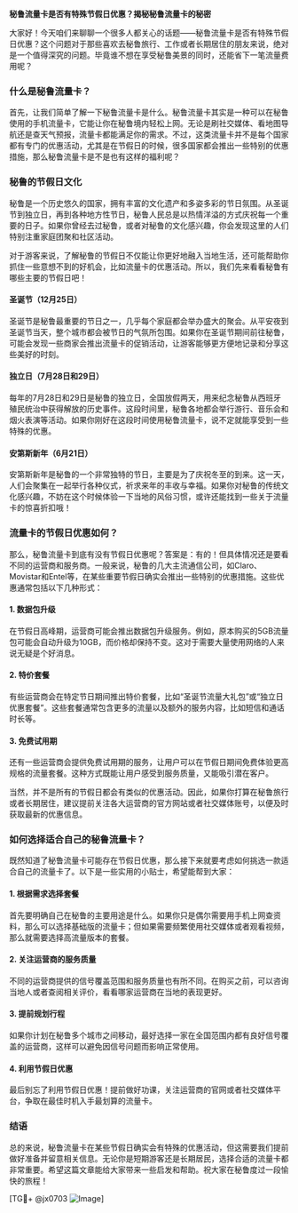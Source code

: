 **秘鲁流量卡是否有特殊节假日优惠？揭秘秘鲁流量卡的秘密**

大家好！今天咱们来聊聊一个很多人都关心的话题——秘鲁流量卡是否有特殊节假日优惠？这个问题对于那些喜欢去秘鲁旅行、工作或者长期居住的朋友来说，绝对是一个值得深究的问题。毕竟谁不想在享受秘鲁美景的同时，还能省下一笔流量费用呢？

### 什么是秘鲁流量卡？

首先，让我们简单了解一下秘鲁流量卡是什么。秘鲁流量卡其实是一种可以在秘鲁使用的手机流量卡，它能让你在秘鲁境内轻松上网。无论是刷社交媒体、看地图导航还是查天气预报，流量卡都能满足你的需求。不过，这类流量卡并不是每个国家都有专门的优惠活动，尤其是在节假日的时候，很多国家都会推出一些特别的优惠措施，那么秘鲁流量卡是不是也有这样的福利呢？

### 秘鲁的节假日文化

秘鲁是一个历史悠久的国家，拥有丰富的文化遗产和多姿多彩的节日氛围。从圣诞节到独立日，再到各种地方性节日，秘鲁人民总是以热情洋溢的方式庆祝每一个重要的日子。如果你曾经去过秘鲁，或者对秘鲁的文化感兴趣，你会发现这里的人们特别注重家庭团聚和社区活动。

对于游客来说，了解秘鲁的节假日不仅能让你更好地融入当地生活，还可能帮助你抓住一些意想不到的好机会，比如流量卡的优惠活动。所以，我们先来看看秘鲁有哪些主要的节假日吧！

#### 圣诞节（12月25日）
圣诞节是秘鲁最重要的节日之一，几乎每个家庭都会举办盛大的聚会。从平安夜到圣诞节当天，整个城市都会被节日的气氛所包围。如果你在圣诞节期间前往秘鲁，可能会发现一些商家会推出流量卡的促销活动，让游客能够更方便地记录和分享这些美好的时刻。

#### 独立日（7月28日和29日）
每年的7月28日和29日是秘鲁的独立日，全国放假两天，用来纪念秘鲁从西班牙殖民统治中获得解放的历史事件。这段时间里，秘鲁各地都会举行游行、音乐会和烟火表演等活动。如果你刚好在这段时间使用秘鲁流量卡，说不定就能享受到一些特殊的优惠。

#### 安第斯新年（6月21日）
安第斯新年是秘鲁的一个非常独特的节日，主要是为了庆祝冬至的到来。这一天，人们会聚集在一起举行各种仪式，祈求来年的丰收与幸福。如果你对秘鲁的传统文化感兴趣，不妨在这个时候体验一下当地的风俗习惯，或许还能找到一些关于流量卡的惊喜折扣哦！

### 流量卡的节假日优惠如何？

那么，秘鲁流量卡到底有没有节假日优惠呢？答案是：有的！但具体情况还是要看不同的运营商和服务商。一般来说，秘鲁的几大主流通信公司，如Claro、Movistar和Entel等，在某些重要节假日确实会推出一些特别的优惠措施。这些优惠通常包括以下几种形式：

#### 1. 数据包升级
在节假日高峰期，运营商可能会推出数据包升级服务。例如，原本购买的5GB流量包可能会自动升级为10GB，而价格却保持不变。这对于需要大量使用网络的人来说无疑是个好消息。

#### 2. 特价套餐
有些运营商会在特定节日期间推出特价套餐，比如“圣诞节流量大礼包”或“独立日优惠套餐”。这些套餐通常包含更多的流量以及额外的服务内容，比如短信和通话时长等。

#### 3. 免费试用期
还有一些运营商会提供免费试用期的服务，让用户可以在节假日期间免费体验更高规格的流量套餐。这种方式既能让用户感受到服务质量，又能吸引潜在客户。

当然，并不是所有的节假日都会有类似的优惠活动。因此，如果你打算在秘鲁旅行或者长期居住，建议提前关注各大运营商的官方网站或者社交媒体账号，以便及时获取最新的优惠信息。

### 如何选择适合自己的秘鲁流量卡？

既然知道了秘鲁流量卡可能存在节假日优惠，那么接下来就要考虑如何挑选一款适合自己的流量卡了。以下是一些实用的小贴士，希望能帮到大家：

#### 1. 根据需求选择套餐
首先要明确自己在秘鲁的主要用途是什么。如果你只是偶尔需要用手机上网查资料，那么可以选择基础版的流量卡；但如果需要频繁使用社交媒体或者观看视频，那么就需要选择高流量版本的套餐。

#### 2. 关注运营商的服务质量
不同的运营商提供的信号覆盖范围和服务质量也有所不同。在购买之前，可以咨询当地人或者查阅相关评价，看看哪家运营商在当地的表现更好。

#### 3. 提前规划行程
如果你计划在秘鲁多个城市之间移动，最好选择一家在全国范围内都有良好信号覆盖的运营商，这样可以避免因信号问题而影响正常使用。

#### 4. 利用节假日优惠
最后别忘了利用节假日优惠！提前做好功课，关注运营商的官网或者社交媒体平台，争取在最佳时机入手最划算的流量卡。

### 结语

总的来说，秘鲁流量卡在某些节假日确实会有特殊的优惠活动，但这需要我们提前做好准备并留意相关信息。无论你是短期游客还是长期居民，选择合适的流量卡都非常重要。希望这篇文章能给大家带来一些启发和帮助。祝大家在秘鲁度过一段愉快的旅程！

[TG💪+ @jx0703 ![Image](https://github.com/user-attachments/assets/dbca1d08-cadb-493c-b0ec-ad6f7a83f270)]